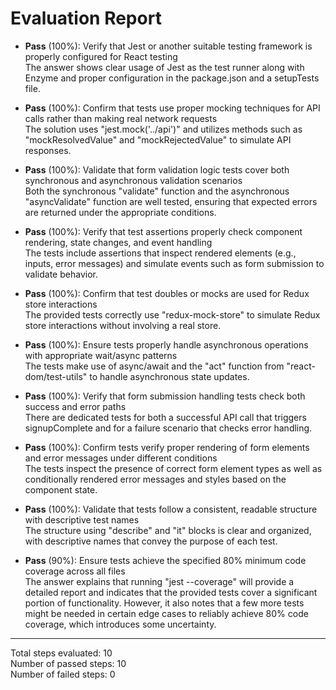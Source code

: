 # Evaluation Report

- **Pass** (100%): Verify that Jest or another suitable testing framework is properly configured for React testing  
  The answer shows clear usage of Jest as the test runner along with Enzyme and proper configuration in the package.json and a setupTests file.

- **Pass** (100%): Confirm that tests use proper mocking techniques for API calls rather than making real network requests  
  The solution uses "jest.mock('../api')" and utilizes methods such as "mockResolvedValue" and "mockRejectedValue" to simulate API responses.

- **Pass** (100%): Validate that form validation logic tests cover both synchronous and asynchronous validation scenarios  
  Both the synchronous "validate" function and the asynchronous "asyncValidate" function are well tested, ensuring that expected errors are returned under the appropriate conditions.

- **Pass** (100%): Verify that test assertions properly check component rendering, state changes, and event handling  
  The tests include assertions that inspect rendered elements (e.g., inputs, error messages) and simulate events such as form submission to validate behavior.

- **Pass** (100%): Confirm that test doubles or mocks are used for Redux store interactions  
  The provided tests correctly use "redux-mock-store" to simulate Redux store interactions without involving a real store.

- **Pass** (100%): Ensure tests properly handle asynchronous operations with appropriate wait/async patterns  
  The tests make use of async/await and the "act" function from "react-dom/test-utils" to handle asynchronous state updates.

- **Pass** (100%): Verify that form submission handling tests check both success and error paths  
  There are dedicated tests for both a successful API call that triggers signupComplete and for a failure scenario that checks error handling.

- **Pass** (100%): Confirm tests verify proper rendering of form elements and error messages under different conditions  
  The tests inspect the presence of correct form element types as well as conditionally rendered error messages and styles based on the component state.

- **Pass** (100%): Validate that tests follow a consistent, readable structure with descriptive test names  
  The structure using "describe" and "it" blocks is clear and organized, with descriptive names that convey the purpose of each test.

- **Pass** (90%): Ensure tests achieve the specified 80% minimum code coverage across all files  
  The answer explains that running "jest --coverage" will provide a detailed report and indicates that the provided tests cover a significant portion of functionality. However, it also notes that a few more tests might be needed in certain edge cases to reliably achieve 80% code coverage, which introduces some uncertainty.

---

Total steps evaluated: 10  
Number of passed steps: 10  
Number of failed steps: 0